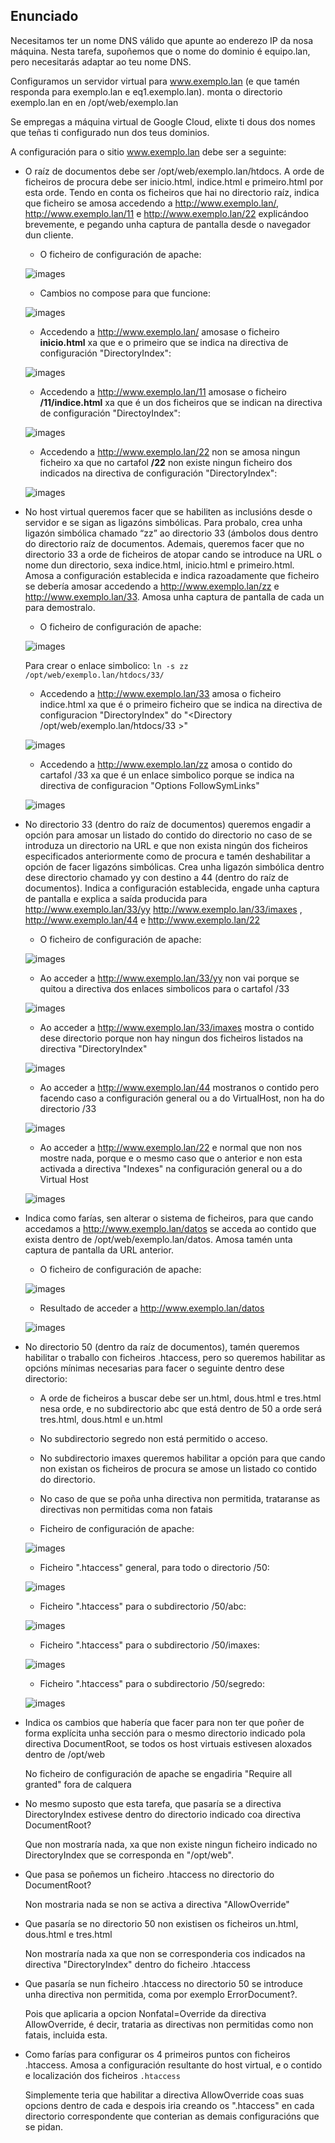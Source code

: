 ## Enunciado

Necesitamos ter un nome DNS válido que apunte ao enderezo IP da nosa máquina.  Nesta tarefa, supoñemos que o nome do dominio é equipo.lan, pero necesitarás adaptar ao teu nome DNS.

Configuramos un servidor virtual para www.exemplo.lan (e que tamén responda para exemplo.lan e eq1.exemplo.lan). monta o directorio exemplo.lan en  en /opt/web/exemplo.lan

Se empregas a máquina virtual de Google Cloud, elixte ti dous dos nomes que teñas ti configurado nun dos teus dominios.

A configuración para o sitio www.exemplo.lan debe ser a seguinte:

- O raíz de documentos debe ser /opt/web/exemplo.lan/htdocs. A orde de ficheiros de procura debe ser inicio.html, indice.html e primeiro.html por esta orde. Tendo en conta os ficheiros que hai no directorio raíz, indica que ficheiro se amosa accedendo a http://www.exemplo.lan/, http://www.exemplo.lan/11 e http://www.exemplo.lan/22 explicándoo brevemente, e pegando unha captura de pantalla desde o navegador dun cliente.

    - O ficheiro de configuración de apache:
   
    ![images](images/1_1.png)

    - Cambios no compose para que funcione:
   
    ![images](images/1_2.png)

    - Accedendo a http://www.exemplo.lan/ amosase o ficheiro **inicio.html** xa que e o primeiro que se indica na directiva de configuración "DirectoryIndex":
    
    ![images](images/1_3.png)

    - Accedendo a http://www.exemplo.lan/11 amosase o ficheiro **/11/indice.html** xa que é un dos ficheiros que se indican na directiva de configuración "DirectoyIndex":
    
    ![images](images/1_4.png)


    - Accedendo a http://www.exemplo.lan/22 non se amosa ningun ficheiro xa que no cartafol **/22** non existe ningun ficheiro dos indicados na directiva de configuración "DirectoryIndex":
   
    ![images](images/1_5.png)

- No host virtual queremos facer que se habiliten as inclusións desde o servidor e se sigan as ligazóns simbólicas. Para probalo, crea unha ligazón simbólica chamado “zz” ao directorio 33 (ámbolos dous dentro do directorio raíz de documentos. Ademais, queremos facer que no directorio 33 a orde de ficheiros de atopar cando se introduce na URL o nome dun directorio, sexa indice.html, inicio.html e primeiro.html. Amosa a configuración establecida e indica razoadamente que ficheiro se debería amosar accedendo a http://www.exemplo.lan/zz e http://www.exemplo.lan/33. Amosa unha captura de pantalla de cada un para demostralo.

    - O ficheiro de configuración de apache:
    
    ![images](images/2_1.png)

    Para crear o enlace simbolico:
    ```ln -s zz /opt/web/exemplo.lan/htdocs/33/```

    - Accedendo a http://www.exemplo.lan/33 amosa o ficheiro indice.html xa que é o primeiro ficheiro que se indica na directiva de configuracion "DirectoryIndex" do "<Directory /opt/web/exemplo.lan/htdocs/33 >"
    
    ![images](images/2_2.png)

    - Accedendo a http://www.exemplo.lan/zz amosa o contido do cartafol /33 xa que é un enlace simbolico porque se indica na directiva de configuracion "Options FollowSymLinks"
   
    ![images](images/2_3.png)

- No directorio 33 (dentro do raíz de documentos) queremos engadir a opción para amosar un listado do contido do directorio no caso de se introduza un directorio na URL e que non exista ningún dos ficheiros especificados anteriormente como de procura e tamén deshabilitar a opción de facer ligazóns simbólicas. Crea unha ligazón simbólica dentro dese directorio chamado yy con destino a 44 (dentro do raíz de documentos). Indica a configuración establecida, engade unha captura de pantalla e explica a saída producida para http://www.exemplo.lan/33/yy http://www.exemplo.lan/33/imaxes , http://www.exemplo.lan/44 e http://www.exemplo.lan/22

    - O ficheiro de configuración de apache:
    
    ![images](images/3_1.png)

    - Ao acceder a http://www.exemplo.lan/33/yy non vai porque se quitou a directiva dos enlaces simbolicos para o cartafol /33
   
    ![images](images/3_2.png)

    - Ao acceder a http://www.exemplo.lan/33/imaxes mostra o contido dese directorio porque non hay ningun dos ficheiros listados na directiva "DirectoryIndex"
   
    ![images](images/3_3.png)

    - Ao acceder a http://www.exemplo.lan/44 mostranos o contido pero facendo caso a configuración general ou a do VirtualHost, non ha do directorio /33
   
    ![images](images/3_4.png)

    - Ao acceder a http://www.exemplo.lan/22 e normal que non nos mostre nada, porque e o mesmo caso que o anterior e non esta activada a directiva "Indexes" na configuración general ou a do Virtual Host
   
    ![images](images/3_5.png)

- Indica como farías, sen alterar o sistema de ficheiros, para que cando accedamos a http://www.exemplo.lan/datos se acceda ao contido que exista dentro de /opt/web/exemplo.lan/datos. Amosa tamén unta captura de pantalla da URL anterior.
    
    - O ficheiro de configuración de apache:
   
    ![images](images/4_1.png)
    
    - Resultado de acceder a http://www.exemplo.lan/datos
    
    ![images](images/4_2.png)

- No directorio 50 (dentro da raíz de documentos), tamén queremos habilitar o traballo con ficheiros .htaccess, pero so queremos habilitar as opcións mínimas necesarias para facer o seguinte dentro dese directorio:

    - A orde de ficheiros a buscar debe ser un.html, dous.html e tres.html nesa orde, e no subdirectorio abc que está dentro de 50 a orde será tres.html, dous.html e un.html

    - No subdirectorio segredo non está permitido o acceso.

    - No subdirectorio imaxes queremos habilitar a opción para que cando non existan os ficheiros de procura se amose un listado co contido do directorio.

    - No caso de que se poña unha directiva non permitida, trataranse as directivas non permitidas coma non fatais

    - Ficheiro de configuración de apache:
    
    ![images](images/5_1.png) 

    - Ficheiro ".htaccess" general, para todo o directorio /50:
   
    ![images](images/5_2.png) 
   
    - Ficheiro ".htaccess" para o subdirectorio /50/abc:
   
    ![images](images/5_3.png) 

   
    - Ficheiro ".htaccess" para o subdirectorio /50/imaxes:
  
    ![images](images/5_4.png) 
   
    - Ficheiro ".htaccess" para o subdirectorio /50/segredo:
   
    ![images](images/5_5.png)

- Indica os cambios que habería que facer para non ter que poñer de forma explícita unha sección <Directory> para o mesmo directorio indicado pola directiva DocumentRoot, se todos os host virtuais estivesen aloxados dentro de /opt/web

    No ficheiro de configuración de apache se engadiria "Require all granted" fora de calquera <Directory>

- No mesmo suposto que esta tarefa, que pasaría se a directiva DirectoryIndex estivese dentro do directorio indicado coa directiva DocumentRoot?

    Que non mostraría nada, xa que non existe ningun ficheiro indicado no DirectoryIndex que se corresponda en "/opt/web".

- Que pasa se poñemos un ficheiro .htaccess no directorio do DocumentRoot?

    Non mostraria nada se non se activa a directiva "AllowOverride"

- Que pasaría se no directorio 50 non existisen os ficheiros un.html, dous.html e tres.html

    Non mostraría nada xa que non se corresponderia cos indicados na directiva "DirectoryIndex" dentro do ficheiro .htaccess

- Que pasaría se nun ficheiro .htaccess no directorio 50 se introduce unha directiva non permitida, coma por exemplo ErrorDocument?.

    Pois que aplicaria a opcion Nonfatal=Override da directiva AllowOverride, é decir, trataria as directivas non permitidas como non fatais, incluida esta.

- Como farías para configurar os 4 primeiros puntos con ficheiros .htaccess. Amosa a configuración resultante do host virtual, e o contido e localización dos ficheiros `.htaccess`

    Simplemente teria que habilitar a directiva AllowOverride coas suas opcions dentro de cada <Directory> e despois iria creando os ".htaccess" en cada directorio correspondente que conterian as demais configuracións que se pidan.

